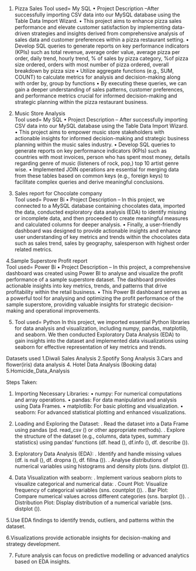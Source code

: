 1. Pizza Sales 
    Tool used= My SQL 
•	Project Description –After successfully importing CSV data into our MySQL database using the Table Data Import Wizard.
•	This project aims to enhance pizza sales performance and elevate customer satisfaction by implementing data-driven strategies and insights derived from comprehensive analysis of sales data and customer preferences within a pizza restaurant setting.
•	Develop SQL queries to generate reports on key performance indicators (KPIs) such as total revenue, average order value, average pizza per order, daily trend, hourly trend, % of sales by pizza category, %of pizza size ordered, orders with most number of pizza ordered, overall breakdown by pizza size
•	Utilize aggregate functions (e.g., SUM, COUNT) to calculate metrics for analysis and decision-making along with order by, group by functions
•	By executing these queries, we can gain a deeper understanding of sales patterns, customer preferences, and performance metrics crucial for informed decision-making and strategic planning within the pizza restaurant business.

2. Music Store Analysis  
    Tool used= My SQL 
•	Project Description – After successfully importing CSV data into our MySQL database using the Table Data Import Wizard.
•	This project aims to empower music store stakeholders with actionable insights for informed decision-making and strategic business planning within the music sales industry.
•	Develop SQL queries to generate reports on key performance indicators (KPIs) such as countries with most invoices, person who has spent most money, details regarding genre of music (listeners of rock, pop,) top 10 artist genre wise.
•	 Implemented JOIN operations are essential for merging data from these tables based on common keys (e.g., foreign keys) to facilitate complex queries and derive meaningful conclusions.

3. Sales report for Chocolate company  
    Tool used= Power Bi
•	Project Description – In this project, we connected to a MySQL database containing chocolates data, imported the data, conducted exploratory data analysis (EDA) to identify missing or incomplete data, and then proceeded to create meaningful measures and calculated columns for deeper analysis.
•	 Finally, a user-friendly dashboard was designed to provide actionable insights and enhance user understanding of key metrics and trends within the chocolates data such as sales trend, sales by geography, salesperson with highest order related metrics.

4.Sample Superstore Profit report  
    Tool used= Power Bi
•	Project Description – In this project, a comprehensive dashboard was created using Power BI to analyse and visualize the profit performance of a sample superstore dataset. The dashboard provides actionable insights into key metrics, trends, and patterns that drive profitability within the retail business.
•	This Power BI dashboard serves as a powerful tool for analysing and optimizing the profit performance of the sample superstore, providing valuable insights for strategic decision-making and operational improvements.

5. Tool used= Python 
In this project, we imported essential Python libraries for data analysis and visualization, including numpy, pandas, matplotlib, and seaborn. 
We then conducted Exploratory Data Analysis (EDA) to gain insights into the dataset and implemented data visualizations using seaborn for effective representation of key metrics and trends.


Datasets used 
1.Diwali Sales Analysis 
2.Spotify Song Analysis 
3.Cars and flower(iris) data analysis 
4. Hotel Data Analysis (Booking data)
5.Homicide_Data_Analysis 




Steps Taken:
1. Importing Necessary Libraries:
•	numpy: For numerical computations and array operations.
•	pandas: For data manipulation and analysis using Data Frames.
•	matplotlib: For basic plotting and visualization.
•	seaborn: For advanced statistical plotting and enhanced visualizations.

2. Loading and Exploring the Dataset:
.	Read the dataset into a Data Frame using pandas (pd. read_csv () or other appropriate methods).
.	Explore the structure of the dataset (e.g., columns, data types, summary statistics) using pandas’ functions (df. head (), df.info (), df. describe ()).

3. Exploratory Data Analysis (EDA):
.	Identify and handle missing values (df. is null (), df. dropna (), df. fillna ()).
.	Analyse distributions of numerical variables using histograms and density plots (sns. distplot ()).

4. Data Visualization with seaborn:
.	Implement various seaborn plots to visualize categorical and numerical data:
.	Count Plot: Visualize frequency of categorical variables (sns. countplot ()).
.	Bar Plot: Compare numerical values across different categories (sns. barplot ()).
.	Distribution Plot: Display distribution of a numerical variable (sns. distplot ()).

5.Use EDA findings to identify trends, outliers, and patterns within the dataset.

6.Visualizations provide actionable insights for decision-making and strategy development.

7. Future analysis can focus on predictive modelling or advanced analytics based on EDA insights.


